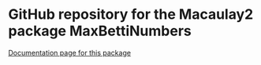 # GitHub repository for the Macaulay2 package MaxBettiNumbers
[Documentation page for this package](./index.html)
